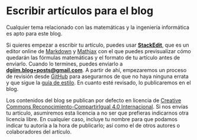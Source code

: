 # Escribir artículos para el blog

Cualquier tema relacionado con las matemáticas y la ingeniería informática es apto para este blog.

Si quieres empezar a escribir tu artículo, puedes usar [**StackEdit**](https://stackedit.io/), que es un editor online de [Markdown](https://daringfireball.net/projects/markdown/)
y [Mathjax](https://www.mathjax.org/) con el que puedes previsualizar cómo quedarán las fórmulas matemáticas y el formato de tu artículo antes de enviarlo. 
Cuando lo termines, puedes enviarlo a **dgiim.blog+posts@gmail.com**. A partir de ahí, empezaremos un proceso de revisión desde [GitHub](https://github.com/dgiim/blog/pulls)
para asegurarnos de que no haya ninguna errata y que sigue la [guía de estilo](http://tux.ugr.es/dgiimblog/styleguide/). En cuanto
esté revisado, lo publicaremos en el blog.

Los contenidos del blog se publican por defecto en licencia de [Creative Commons Reconocimiento-CompartirIgual 4.0 Internacional](http://creativecommons.org/licenses/by-sa/4.0/).
Si nos envías tu artículo, asumiremos esta licencia a no ser que prefieras indicarnos otra licencia libre. En cualquier caso,
incluye tu nombre para que podamos indicar tu autoría a la hora de publicarlo; así como el de otros autores o colaboradores
del artículo.
